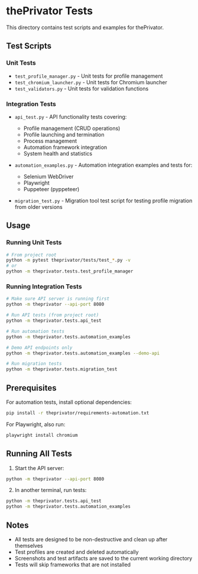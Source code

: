 # thePrivator Tests

This directory contains test scripts and examples for thePrivator.

## Test Scripts

### Unit Tests
- `test_profile_manager.py` - Unit tests for profile management
- `test_chromium_launcher.py` - Unit tests for Chromium launcher
- `test_validators.py` - Unit tests for validation functions

### Integration Tests
- `api_test.py` - API functionality tests covering:
  - Profile management (CRUD operations)
  - Profile launching and termination
  - Process management
  - Automation framework integration
  - System health and statistics

- `automation_examples.py` - Automation integration examples and tests for:
  - Selenium WebDriver
  - Playwright
  - Puppeteer (pyppeteer)

- `migration_test.py` - Migration tool test script for testing profile migration from older versions

## Usage

### Running Unit Tests
```bash
# From project root
python -m pytest theprivator/tests/test_*.py -v
# or
python -m theprivator.tests.test_profile_manager
```

### Running Integration Tests
```bash
# Make sure API server is running first
python -m theprivator --api-port 8080

# Run API tests (from project root)
python -m theprivator.tests.api_test

# Run automation tests
python -m theprivator.tests.automation_examples

# Demo API endpoints only
python -m theprivator.tests.automation_examples --demo-api

# Run migration tests
python -m theprivator.tests.migration_test
```

## Prerequisites

For automation tests, install optional dependencies:
```bash
pip install -r theprivator/requirements-automation.txt
```

For Playwright, also run:
```bash
playwright install chromium
```

## Running All Tests

1. Start the API server:
```bash
python -m theprivator --api-port 8080
```

2. In another terminal, run tests:
```bash
python -m theprivator.tests.api_test
python -m theprivator.tests.automation_examples
```

## Notes

- All tests are designed to be non-destructive and clean up after themselves
- Test profiles are created and deleted automatically
- Screenshots and test artifacts are saved to the current working directory
- Tests will skip frameworks that are not installed